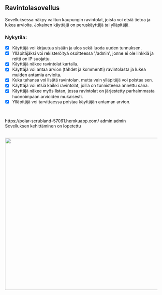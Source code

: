 ## Ravintolasovellus
Sovelluksessa näkyy valitun kaupungin ravintolat, joista voi etsiä tietoa ja lukea arvioita. Jokainen käyttäjä on peruskäyttäjä tai ylläpitäjä.
### Nykytila:
- [x] Käyttäjä voi kirjautua sisään ja ulos sekä luoda uuden tunnuksen.
- [x] Ylläpitäjäksi voi rekisteröityä osoitteessa '/admin', jonne ei ole linkkiä ja reitti on IP suojattu.
- [x] Käyttäjä näkee ravintolat kartalla.
- [x] Käyttäjä voi antaa arvion (tähdet ja kommentti) ravintolasta ja lukea muiden antamia arvioita.
- [x] Kuka tahansa voi lisätä ravintolan, mutta vain ylläpitäjä voi poistaa sen.
- [x] Käyttäjä voi etsiä kaikki ravintolat, joilla on tunnisteena annettu sana.
- [x] Käyttäjä näkee myös listan, jossa ravintolat on järjestetty parhaimmasta huonoimpaan arvioiden mukaisesti.
- [x] Ylläpitäjä voi tarvittaessa poistaa käyttäjän antaman arvion. <br>
<br>
<p>https://polar-scrubland-57061.herokuapp.com/
admin:admin <br>
Sovelluksen kehittäminen on lopetettu</p>
<br>

<img src="https://github.com/EternalAzure/Ravintolasovellus/blob/main/pictures/etusivu.jpg" width="961" height="502" />
